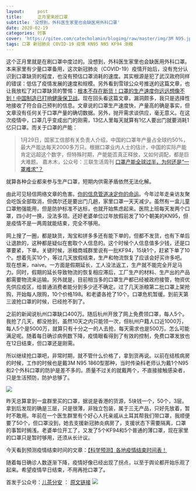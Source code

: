 ```yaml
---
layout:     post
title:      正月里来抢口罩
subtitle: '没想到，外科医生家里也会缺医用外科口罩'
date: 2020-02-19
categories: 时事
cover: 'https://gitee.com/catecholamin/blogimg/raw/master/img/3M N95.jpeg'
tags: 口罩 新冠肺炎 COVID-19 疫情 KN95 N95 KF94 浙粮
---
```

这个正月里就是在刷口罩中度过的。没想到，外科医生家里也会缺医用外科口罩。本来家里有少量口罩备用，这次新冠肺炎（COVID-19）疫情开始后，没有充分认识到口罩缺货的程度，也没有预估口罩消耗的速度。其实根源是犯了武汉政府同样的错误：低估了疫情发展的速度和规模。另外看到雪球公众号推送的这篇文章，也让我放松了对口罩缺货的警惕：[根本不存在断货！口罩的生产速度你远远想像不到！中国制造已打响健康保卫战](https://mp.weixin.qq.com/s?__biz=MzA5MjE3ODgzNA==&mid=2652252299&idx=1&sn=377dcf030ac9df76d87d3faa2468ed01&scene=21#wechat_redirect)。现在回头看这篇文章，漏洞颇多，我只是选择性地接收了符合自己预判的信息。文章说的口罩生产速度快，产量高的确是事实，但文章没有任何关于口罩产量的确切数据。另外，抛开需求谈供应，毫无意义。在这次疫情中，口罩几乎变成出门的刚需，13亿人里每天就算有1亿人要出门就要消耗1亿只口罩。而关于口罩的产能：


>1月29日，国家工信部有关负责人介绍，中国的口罩年产量占全球约50%，最大产能达每天2000多万只。根据口罩业内人士的估计，中国的实际产能肯定远超这个数字，但特殊时期，产能能否真正释放，又如何调配，都是巨大难题。
>嘉木木，公众号：三联生活周刊
>[口罩产能全球过半，为何还是“一罩难求”？](https://mp.weixin.qq.com/s?src=11&timestamp=1582034928&ver=2166&signature=6aPCGLQ82QiebaPwzPldIVfWW72ot3pt1yYgj6c47A5byGWxdlT7ckuLTTK66jq6IJqdp3ORuNEPi50ODxzpwhawgKec40an1jsh7yODYKMa-C8*6SEvIhoBJc51l-Fb&new=1)


就算各种企业都来参与生产口罩，短期内供需矛盾依然无法化解。

由此可见轻信网络文章的危害。[你的信息管道决定你的命运](https://mp.weixin.qq.com/s?__biz=MzA5ODM1OTIxMw==&mid=2652409075&idx=1&sn=e08a08a1a69a315c4e554f384c5a000c&scene=21#wechat_redirect)。今年过年走亲访友聚会吃饭全部取消，但偶尔还是要出门几趟，家里口罩一天天减少。虽然有一盒儿童口罩勉强能用，但是防护标准不达标，也就开始焦虑起来。医院上班每天发两个口罩，四小时一换，没法多领。还好老婆单位过年放假前发了10个朝美的KN95，但是疫情不是一两周就能结束，完全不够用。

网上搜了一圈，都是缺货，淘宝和拼多多还有能下单的，但都不发货，也有下单后让退款的，这种都是疑似在套取个人信息的。这个时候个人信息值多少钱，还是口罩要紧，下单。关键时候，浙粮商城群里说有一批KF94，15块1个，赶紧下单了10个。想着先买10个，等过几天放假结束，生产和物流恢复了应该会好买许多吧。现在想来，naive。一方面是假期延长，工人没法返工，生产就不能完全开足马力。同时，假期的延长导致物流的恢复相应滞后，工厂生产的材料、生产出的产品都需要物流来运输。另外就是，目前相当多的口罩生产都已经被政府接管，物资优先供应疫区，给普通消费者能分到多少还不确定。过了几天浙粮第二批口罩上架抢购，开始每人限购，10个价格198。和老婆各抢了10个。口罩危机暂缓。到前天第三波抢口罩的时候，已经抢不到了。

之前的新闻说杭州口罩缺口400万。随后杭州开放了网上免费领口罩，每人5个。我抢了几天，都没抢到，虽然10天之内只能领一次，但杭州户籍人口近1000万，每人5个是5000万，就算只有十分之一的人去抢，每天需求也是500万。怎么可能满足呢。随着每日确诊病例数下降，疫情眼看得到了有效的控制，免费口罩发放也在12日结束，但口罩还是刚需。

所以继续抢口罩吧，非常时期，就不管什么价格了，拿到货再说。以前在结核病房的时候，工作的时候也是戴3M N95 1860型那种，当时传染科老师认为戴1个N95和2个外科口罩的防护是差不多的。质量不过关的就戴两个，不直接接触感染者，只是生活预防，防护总够了。

![](https://gitee.com/catecholamin/blogimg/raw/master/img/口罩类型及推荐使用人群.jpeg)

昨天总算拿到一盒群里买的口罩，据说是香港的货源，5块钱一个，50个，3层。拿到后发现的确是三层，只是很薄，非独立包装，属于三无产品，只好先放着，暂时不敢用。年前在一个医生群里有个好心人托亲戚从土耳其帮我们带口罩，我顺便要了50个，但口罩没到，她去支援新冠肺炎病房了，支援状态下需要隔离，口罩的事暂时搁浅。老婆单位开工了，又发了5个KF94和5个普通的薄口罩，现在家里的口罩只是暂时够用，还须从长计议。



今天看到预测疫情结束时间的文章：[【科学预测】各地疫情结束时间表！](https://mp.weixin.qq.com/s?__biz=MzU4NTczOTA5OA==&mid=2247484164&idx=1&sn=a54cfd028442c5d3b6a30713a4aa7c29&scene=21#wechat_redirect)

随着每日确诊人数逐渐下降，疫情好像已经出现了拐点，以至于舆论都开始乐观了起来。希望疫情早日结束，不用再抢口罩了。

首发于公众号：[儿茶分安](https://mp.weixin.qq.com/mp/profile_ext?action=home&__biz=MzA4MDQxMTk2Mg==&scene=124#wechat_redirect)  ：  [原文链接](https://mp.weixin.qq.com/s/TesiG-IYJ0hXS1KAVu1xbw)
![](https://gitee.com/catecholamin/blogimg/raw/master/img/微信公众号.jpg)

